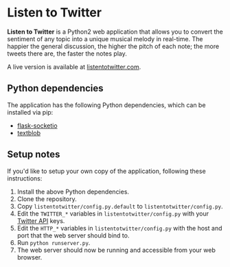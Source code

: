 Listen to Twitter
===============

**Listen to Twitter** is a Python2 web application that allows you to convert the sentiment of any topic into a unique musical melody in real-time. The happier the general discussion, the higher the pitch of each note; the more tweets there are, the faster the notes play.

A live version is available at [listentotwitter.com](http://listentotwitter.com).

Python dependencies
-

The application has the following Python dependencies, which can be installed via pip:

* [flask-socketio](https://pypi.python.org/pypi/Flask-SocketIO)
* [textblob](https://pypi.python.org/pypi/textblob)

Setup notes
-

If you'd like to setup your own copy of the application, following these instructions:

1. Install the above Python dependencies.
2. Clone the repository.
3. Copy `listentotwitter/config.py.default` to `listentotwitter/config.py`.
4. Edit the `TWITTER_*` variables in `listentotwitter/config.py` with your [Twitter API](https://apps.twitter.com/) keys.
5. Edit the `HTTP_*` variables in `listentotwitter/config.py` with the host and port that the web server should bind to.
6. Run `python runserver.py`.
7. The web server should now be running and accessible from your web browser.
